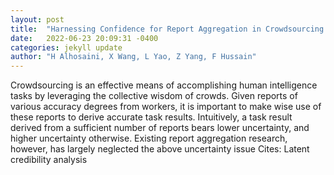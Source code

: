 ```yaml
---
layout: post
title:  "Harnessing Confidence for Report Aggregation in Crowdsourcing Environments"
date:   2022-06-23 20:09:31 -0400
categories: jekyll update
author: "H Alhosaini, X Wang, L Yao, Z Yang, F Hussain"
---
```

Crowdsourcing is an effective means of accomplishing human intelligence tasks by leveraging the collective wisdom of crowds. Given reports of various accuracy degrees from workers, it is important to make wise use of these reports to derive accurate task results. Intuitively, a task result derived from a sufficient number of reports bears lower uncertainty, and higher uncertainty otherwise. Existing report aggregation research, however, has largely neglected the above uncertainty issue  Cites: Latent credibility analysis